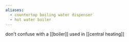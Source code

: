 ```yaml
---
aliases:
  - countertop boiling water dispenser
  - hot water boiler
---
```

don't confuse with a [[boiler]] used in [[central heating]]
